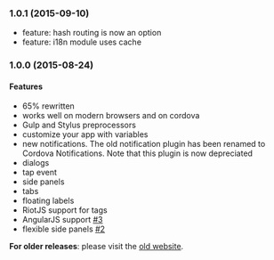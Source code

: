 ### 1.0.1 (2015-09-10)

* feature: hash routing is now an option
* feature: i18n module uses cache

### 1.0.0 (2015-08-24)

#### Features

* 65% rewritten
* works well on modern browsers and on cordova 
* Gulp and Stylus preprocessors
* customize your app with variables
* new notifications. The old notification plugin has been renamed to Cordova Notifications. Note that this plugin is now depreciated
* dialogs
* tap event
* side panels
* tabs
* floating labels
* RiotJS support for tags
* AngularJS support [#3](https://github.com/quark-dev/Phonon-Framework/issues/3)
* flexible side panels [#2](https://github.com/quark-dev/Phonon-Framework/issues/2)

**For older releases**: please visit the [old website](http://phonon.quarkdev.com/0.9/).